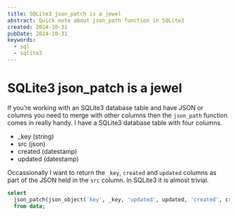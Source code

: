 ```yaml
---
title: SQLite3 json_patch is a jewel
abstract: Quick note about json_path function in SQLite3
created: 2024-10-31
pubDate: 2024-10-31
keywords:
  - sql
  - sqlite3
---
```


# SQLite3 json_patch is a jewel

If you’re working with an SQLite3 database table and have JSON or columns you need to merge with other columns then the `json_path` function comes in really handy.
I have a SQLite3 database table with four columns.

- _key (string)
- src (json)
- created (datestamp)
- updated (datestamp)

Occassionally I want to return the `_key`, `created` and `updated` columns as part of the JSON held in the `src` column.  In SQLite3 it is almost trivial.

~~~sql
select 
  json_patch(json_object('key', _key, 'updated', updated, 'created', created), src) as object
  from data;
~~~

